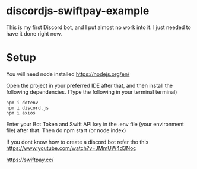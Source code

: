 # discordjs-swiftpay-example
This is my first Discord bot, and I put almost no work into it. I just needed to have it done right now.

# Setup
You will need node installed
https://nodejs.org/en/

Open the project in your preferred IDE after that, and then install the following dependencies.
(Type the following in your terminal terminal)
```
npm i dotenv
npm i discord.js
npm i axios
```

Enter your Bot Token and Swift API key in the .env file (your environment file) after that.
Then do npm start (or node index)

If you dont know how to create a discord bot refer tho this
https://www.youtube.com/watch?v=JMmUW4d3Noc

https://swiftpay.cc/
